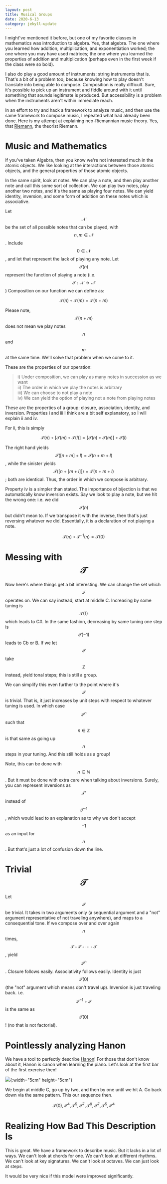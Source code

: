 ```yaml
---
layout: post
title: Musical Groups
date: 2020-6-13
category: jekyll-update
---
```


I might've mentioned it before, but one of my favorite classes in mathematics was introduction to algebra.
Yes, that algebra. The one where you learned how addition, multiplication, and exponentiation worked;
the one where you may have used matrices;
the one where you learned the properties of addition and multiplication (perhaps even in the first week if the class were so bold).

I also do play a good amount of instruments: string instruments that is.
That's a bit of a problem too, because knowing how to play doesn't translate into being able to compose.
Composition is really difficult.
Sure, it's possible to pick up an instrument and fiddle around with it until something that sounds legitimate is produced.
But accessibility is a problem when the instruments aren't within immediate reach.

In an effort to try and hack a framework to analyze music, and then use the same framework to compose music,
I repeated what had already been done.
Here is my attempt at explaining neo-Riemannian music theory.
Yes, that [Riemann][1], the theorist Riemann.

# Music and Mathematics
If you've taken Algebra, then you know we're not interested much in the atomic objects.
We like looking at the interactions between those atomic objects, and the general properties of those atomic objects.

In the same spirit, look at notes. 
We can play a note, and then play another note and call this some sort of collection.
We can play two notes, play another two notes, and it's the same as playing four notes.
We can yield identity, inversion, and some form of addition on these notes which is associative.

Let $$\mathcal{N}$$ be the set of all possible notes that can be played, with $$n,m\in\mathcal{N}$$.
Include $$0\in\mathcal{N}$$, and let that represent the lack of playing any note.
Let $$\mathcal{T}(n)$$ represent the function of playing a note (i.e. $$\mathcal{T}:\mathcal{N}\to\mathcal{N}$$)
Composition on our function we can define as:

$$\mathcal{T}(n)\circ\mathcal{T}(m)=\mathcal{T}(n+m)$$

Please note, $$\mathcal{T}(n+m)$$ does not mean we play notes $$n$$ and $$m$$ at the same time.
We'll solve that problem when we come to it.

These are the properties of our operation:

> i)	Under composition, we can play as many notes in succession as we want   
> ii)	The order in which we play the notes is arbitrary    
> iii)	We can choose to not play a note    
> iv)	We can yield the option of playing not a note from playing notes    

These are the properties of a group: closure, association, identity, and inversion.
Properties i and iii I think are a bit self explanatory, so I will explain ii and iv.

For ii, this is simply
    
$$\mathcal{T}(n)\circ[\mathcal{T}(m)\circ\mathcal{T}(l)]=[\mathcal{T}(n)\circ\mathcal{T}(m)]\circ\mathcal{T}(l)$$

The right hand yields $$\mathcal{T}([n+m]+l)=\mathcal{T}(n+m+l)$$,
while the sinister yields $$\mathcal{T}([n+[m+l]])=\mathcal{T}(n+m+l)$$; both are identical.
Thus, the order in which we compose is arbitrary.

Property iv is a simpler than stated.
The importance of bijection is that we automatically know inversion exists.
Say we look to play a note, but we hit the wrong one: i.e. we did $$\mathcal{T}(n)$$ but didn't mean to.
If we transpose it with the inverse, then that's just reversing whatever we did. 
Essentially, it is a declaration of not playing a note.

$$\mathcal{T}(n)\circ\mathcal{T}^{-1}(n)=\mathcal{T}(0)$$

# Messing with $$\mathcal{T}$$
Now here's where things get a bit interesting. We can change the set which $$\mathcal{T}$$ operates on.
We can say instead, start at middle C. Increasing by some tuning is $$\mathcal{T}(1)$$ which leads to C#.
In the same fashion, decreasing by same tuning one step is $$\mathcal{T}(-1)$$ leads to Cb or B. 
If we let $$\mathcal{T}$$ take $$\mathbb{Z}$$ instead, yield tonal steps; this is still a group.

We can simplify this even further to the point where it's $$\mathcal{T}$$ is trivial.
That is, it just increases by unit steps with respect to whatever tuning is used.
In which case $$\mathcal{T}^n$$ such that $$n\in\mathbb{Z}$$ is that same as going up $$n$$ steps in your tuning.
And this still holds as a group!

Note, this can be done with $$n\in\mathbb{N}$$. 
But it must be done with extra care when talking about inversions.
Surely, you can represent inversions as $$\mathcal{T}'$$ instead of $$\mathcal{T}^{-1}$$,
which would lead to an explanation as to why we don't accept $$-1$$ as an input for $$n$$.
But that's just a lot of confusion down the line.

# Trivial $$\mathcal{T}$$
Let $$\mathcal{T}$$ be trivial. It takes in two arguments only (a sequential argument and a "not" argument representative of not traveling anywhere),
and maps to a consequential tone.
If we compose over and over again $$n$$ times, $$\mathcal{T}\circ\mathcal{T}\circ\cdots \circ\mathcal{T}$$, yield
$$\mathcal{T}^n$$.
Closure follows easily. 
Associativity follows easily. 
Identity is just $$\mathcal{T}(0)$$ (the "not" argument which means don't travel up).
Inversion is just traveling back. i.e. $$\mathcal{T}^{-1}\circ\mathcal{T}$$ is the same as $$\mathcal{T}(0)$$! (no that is not factorial).

# Pointlessly analyzing Hanon
We have a tool to perfectly describe [Hanon][2]!
For those that don't know about it,
Hanon is canon when learning the piano.
Let's look at the first bar of the first exercise then!

![](https://image.jimcdn.com/app/cms/image/transf/none/path/s65bf75cc20d9b494/image/ibff5c6ff45f8a884/version/1533612361/piano-technique-exercise-n-1-in-c.jpg){:width="5cm" height="5cm"}

We begin at middle C, go up by two, and then by one until we hit A. Go back down via the same pattern.
This our sequence then.

$$\mathcal{T}(0),\mathcal{T}^4,\mathcal{T}^5,\mathcal{T}^7, \mathcal{T}^9,\mathcal{T}^7,\mathcal{T}^5,\mathcal{T}^4$$
# Realizing How Bad This Description Is
This is great. We have a framework to describe music. But it lacks in a lot of ways. 
We can't look at chords for one.
We can't look at different rhythms.
We can't look at key signatures.
We can't look at octaves.
We can just look at steps.

It would be very nice if this model were improved significantly.

[1]: https://en.wikipedia.org/wiki/Hugo_Riemann
[2]: https://www.hanon-online.com

